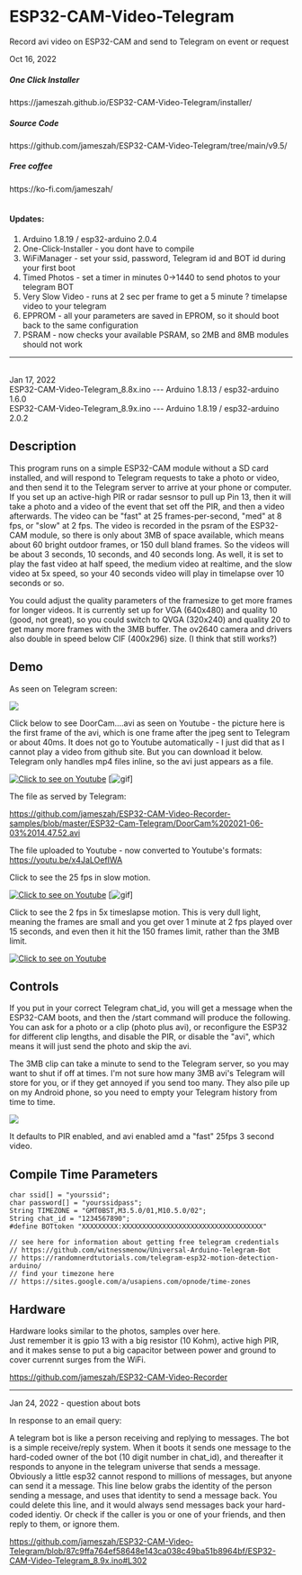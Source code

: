 # ESP32-CAM-Video-Telegram
Record avi video on ESP32-CAM and send to Telegram on event or request

Oct 16, 2022

<h5>One Click Installer</h5>
https://jameszah.github.io/ESP32-CAM-Video-Telegram/installer/
<h5>Source Code</h5>
https://github.com/jameszah/ESP32-CAM-Video-Telegram/tree/main/v9.5/
<h5>Free coffee</h5> 
https://ko-fi.com/jameszah/
<br/>
<br/>
                    
<h4>Updates:</h4>

1.  Arduino 1.8.19 / esp32-arduino 2.0.4
2.  One-Click-Installer - you dont have to compile
3.  WiFiManager - set your ssid, password, Telegram id and BOT id during your first boot
4.  Timed Photos - set a timer in minutes 0->1440 to send photos to your telegram BOT
5.  Very Slow Video - runs at 2 sec per frame to get a 5 minute ? timelapse video to your telegram
6.  EPPROM - all your parameters are saved in EPROM, so it should boot back to the same configuration
7.  PSRAM - now checks your available PSRAM, so 2MB and 8MB modules should not work

--------------
<br/>
Jan 17, 2022  
<br/>  
ESP32-CAM-Video-Telegram_8.8x.ino --- Arduino 1.8.13 / esp32-arduino 1.6.0    <br/>   
ESP32-CAM-Video-Telegram_8.9x.ino --- Arduino 1.8.19 / esp32-arduino 2.0.2    <br/>     


<h2> Description </h2>

This program runs on a simple ESP32-CAM module without a SD card installed, and will respond to Telegram requests to take a photo or video, and then send it to the Telegram server to arrive at your phone or computer.  If you set up an active-high PIR or radar sesnsor to pull up Pin 13, then it will take a photo and a video of the event that set off the PIR, and then a video afterwards.  The video can be "fast" at 25 frames-per-second, "med" at 8 fps, or "slow" at 2 fps.  The video is recorded in the psram of the ESP32-CAM module, so there is only about 3MB of space available, which means about 60 bright outdoor frames, or 150 dull bland frames.  So the videos will be about 3 seconds, 10 seconds, and 40 seconds long.  As well, it is set to play the fast video at half speed, the medium video at realtime, and the slow video at 5x speed, so your 40 seconds video will play in timelapse over 10 seconds or so.  

You could adjust the quality parameters of the framesize to get more frames for longer videos.  It is currently set up for VGA (640x480) and quality 10 (good, not great), so you could switch to QVGA (320x240) and quality 20 to get many more frames with the 3MB buffer.  The ov2640 camera and drivers also double in speed below CIF (400x296) size.  (I think that still works?)

<h2> Demo </h2>

As seen on Telegram screen: <br>

<img src="./magpie.jpg">

Click below to see DoorCam....avi as seen on Youtube - the picture here is the first frame of the avi, which is one frame after the jpeg sent to Telegram or about 40ms.  It does not go to Youtube automatically - I just did that as I cannot play a video from github site.  But you can download it below.  Telegram only handles mp4 files inline, so the avi just appears as a file.

[![Click to see on Youtube](http://img.youtube.com/vi/x4JaLOefIWA/hqdefault.jpg)](http://www.youtube.com/watch?v=x4JaLOefIWA "Magpie from Youtube")
[![gif](https://media.giphy.com/media/Cm9930ondKHQihs1Zi/giphy.gif)]

The file as served by Telegram:<br>

https://github.com/jameszah/ESP32-CAM-Video-Recorder-samples/blob/master/ESP32-Cam-Telegram/DoorCam%202021-06-03%2014.47.52.avi
  
The file uploaded to Youtube - now converted to Youtube's formats:  
https://youtu.be/x4JaLOefIWA

Click to see the 25 fps in slow motion.<br>

[![Click to see on Youtube](http://img.youtube.com/vi/KBXaL-kRRFI/hqdefault.jpg)](http://www.youtube.com/watch?v=KBXaL-kRRFI "Robin from Youtube")
[![gif](https://media.giphy.com/media/xbRQQ1TvP1jWQHC2JV/giphy.gif)]

Click to see the 2 fps in 5x timeslapse motion.  This is very dull light, meaning the frames are small and you get over 1 minute at 2 fps played over 15 seconds, and even then it hit the 150 frames limit, rather than the 3MB limit.<br>

[![Click to see on Youtube](http://img.youtube.com/vi/Y0s_3u5maDU/hqdefault.jpg)](http://www.youtube.com/watch?v=Y0s_3u5maDU "Dull Timelapse")


<h2> Controls </h2>


If you put in your correct Telegram chat_id, you will get a message when the ESP32-CAM boots, and then the /start command will produce the following.  
You can ask for a photo or a clip (photo plus avi), or reconfigure the ESP32 for different clip lengths, and disable the PIR, or disable the "avi", which means it will just send the photo and skip the avi.

The 3MB clip can take a minute to send to the Telegram server, so you may want to shut if off at times.  I'm not sure how many 3MB avi's Telegram will store for you, or if they get annoyed if you send too many.  They also pile up on my Android phone, so you need to empty your Telegram history from time to time.

<img src="./telegram.jpg">

It defaults to PIR enabled, and avi enabled amd a "fast" 25fps 3 second video.

<h2> Compile Time Parameters </h2>

```
char ssid[] = "yourssid";         
char password[] = "yourssidpass"; 
String TIMEZONE = "GMT0BST,M3.5.0/01,M10.5.0/02";  
String chat_id = "1234567890";
#define BOTtoken "XXXXXXXXX:XXXXXXXXXXXXXXXXXXXXXXXXXXXXXXXXXXX" 

// see here for information about getting free telegram credentials
// https://github.com/witnessmenow/Universal-Arduino-Telegram-Bot
// https://randomnerdtutorials.com/telegram-esp32-motion-detection-arduino/
// find your timezone here 
// https://sites.google.com/a/usapiens.com/opnode/time-zones  
```

<h2> Hardware </h2>

Hardware looks similar to the photos, samples over here.  
Just remember it is gpio 13 with a big resistor (10 Kohm), active high PIR, and it makes sense to put a big capacitor between power and ground to cover currennt surges from the WiFi.

https://github.com/jameszah/ESP32-CAM-Video-Recorder

---

Jan 24, 2022 - question about bots

In response to an email query:  

A telegram bot is like a person receiving and replying to messages.  The bot is a simple receive/reply system.  When it boots it sends one message to the hard-coded owner of the bot (10 digit number in chat_id), and thereafter it responds to anyone in the telegram universe that sends a message.  Obviously a little esp32 cannot respond to millions of messages, but anyone can send it a message.  This line below grabs the identity of the person sending a message, and uses that identity to send a message back.  You could delete this line, and it would always send messages back your hard-coded identiy.  Or check if the caller is you or one of your friends, and then reply to them, or ignore them.

https://github.com/jameszah/ESP32-CAM-Video-Telegram/blob/87c9ffa764ef58648e143ca038c49ba51b8964bf/ESP32-CAM-Video-Telegram_8.9x.ino#L302


